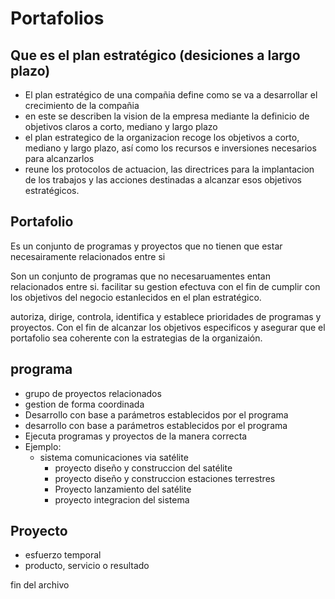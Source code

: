 # Portafolios

## Que es el plan estratégico (desiciones a largo plazo)

* El plan estratégico de una compañia define como se va a desarrollar el crecimiento de la compañia
* en este se describen la vision de la empresa mediante la definicio de objetivos claros a corto, mediano y largo plazo
* el plan estrategico de la organizacion recoge los objetivos a corto, mediano y largo plazo, así como los recursos e inversiones necesarios para alcanzarlos
* reune los protocolos de actuacion, las directrices para la implantacion de los trabajos y las acciones destinadas a alcanzar esos objetivos estratégicos.

## Portafolio

Es un conjunto de programas y proyectos que no tienen que estar necesairamente relacionados entre si

Son un conjunto de programas que no necesaruamentes entan relacionados entre si.
facilitar su gestion efectuva con el fin de cumplir  con los objetivos del negocio estanlecidos en el plan estratégico.

autoriza, dirige, controla, identifica y establece prioridades de programas y proyectos. Con el fin de alcanzar los objetivos especificos y asegurar que el portafolio sea coherente con la estrategias de la organizaión.

## programa

* grupo de proyectos relacionados
* gestion de forma coordinada
* Desarrollo con base a parámetros establecidos por el programa
* desarrollo con base a parámetros establecidos por el programa
* Ejecuta programas y proyectos de la manera correcta
* Ejemplo:
  * sistema comunicaciones via satélite
    * proyecto diseño y construccion del satélite
    * proyecto diseño y construccion estaciones terrestres
    * Proyecto lanzamiento del satélite
    * proyecto integracion del sistema

## Proyecto

* esfuerzo temporal
* producto, servicio o resultado

fin del archivo
